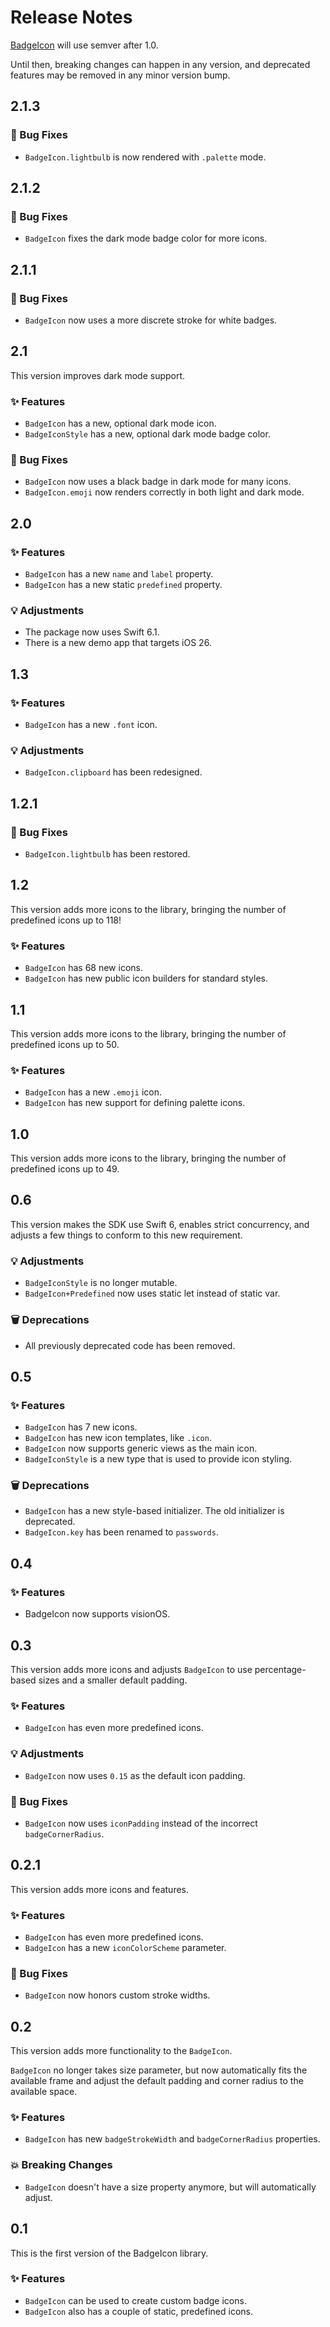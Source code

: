 # Release Notes

[BadgeIcon](https://github.com/danielsaidi/BadgeIcon) will use semver after 1.0. 

Until then, breaking changes can happen in any version, and deprecated features may be removed in any minor version bump.



## 2.1.3

### 🐛 Bug Fixes

* `BadgeIcon.lightbulb` is now rendered with `.palette` mode.



## 2.1.2

### 🐛 Bug Fixes

* `BadgeIcon` fixes the dark mode badge color for more icons.



## 2.1.1

### 🐛 Bug Fixes

* `BadgeIcon` now uses a more discrete stroke for white badges.



## 2.1

This version improves dark mode support.

### ✨ Features

* `BadgeIcon` has a new, optional dark mode icon.
* `BadgeIconStyle` has a new, optional dark mode badge color.

### 🐛 Bug Fixes

* `BadgeIcon` now uses a black badge in dark mode for many icons.
* `BadgeIcon.emoji` now renders correctly in both light and dark mode.



## 2.0

### ✨ Features

* `BadgeIcon` has a new `name` and `label` property.
* `BadgeIcon` has a new static `predefined` property.

### 💡 Adjustments

* The package now uses Swift 6.1. 
* There is a new demo app that targets iOS 26. 



## 1.3

### ✨ Features

* `BadgeIcon` has a new `.font` icon.

### 💡 Adjustments

* `BadgeIcon.clipboard` has been redesigned.



## 1.2.1

### 🐛 Bug Fixes

* `BadgeIcon.lightbulb` has been restored.



## 1.2

This version adds more icons to the library, bringing the number of predefined icons up to 118!

### ✨ Features

* `BadgeIcon` has 68 new icons.
* `BadgeIcon` has new public icon builders for standard styles.



## 1.1

This version adds more icons to the library, bringing the number of predefined icons up to 50.

### ✨ Features

* `BadgeIcon` has a new `.emoji` icon.
* `BadgeIcon` has new support for defining palette icons.



## 1.0

This version adds more icons to the library, bringing the number of predefined icons up to 49.



## 0.6

This version makes the SDK use Swift 6, enables strict concurrency, and adjusts a few things to conform to this new requirement.

### 💡 Adjustments

* `BadgeIconStyle` is no longer mutable.
* `BadgeIcon+Predefined` now uses static let instead of static var.

### 🗑️ Deprecations

* All previously deprecated code has been removed.




## 0.5

### ✨ Features

* `BadgeIcon` has 7 new icons.
* `BadgeIcon` has new icon templates, like `.icon`.
* `BadgeIcon` now supports generic views as the main icon.
* `BadgeIconStyle` is a new type that is used to provide icon styling.

### 🗑️ Deprecations

* `BadgeIcon` has a new style-based initializer. The old initializer is deprecated.
* `BadgeIcon.key` has been renamed to `passwords`.



## 0.4

### ✨ Features

* BadgeIcon now supports visionOS.



## 0.3

This version adds more icons and adjusts `BadgeIcon` to use percentage-based sizes and a smaller default padding.

### ✨ Features

* `BadgeIcon` has even more predefined icons.

### 💡 Adjustments

* `BadgeIcon` now uses `0.15` as the default icon padding.

### 🐛 Bug Fixes

* `BadgeIcon` now uses `iconPadding` instead of the incorrect `badgeCornerRadius`.



## 0.2.1

This version adds more icons and features. 

### ✨ Features

* `BadgeIcon` has even more predefined icons.
* `BadgeIcon` has a new `iconColorScheme` parameter.

### 🐛 Bug Fixes

* `BadgeIcon` now honors custom stroke widths.



## 0.2

This version adds more functionality to the `BadgeIcon`.

`BadgeIcon` no longer takes size parameter, but now automatically fits the available frame and adjust the default padding and corner radius to the available space. 

### ✨ Features

* `BadgeIcon` has new `badgeStrokeWidth` and `badgeCornerRadius` properties.

### 💥 Breaking Changes

* `BadgeIcon` doesn't have a size property anymore, but will automatically adjust.



## 0.1

This is the first version of the BadgeIcon library.

### ✨ Features

* `BadgeIcon` can be used to create custom badge icons.
* `BadgeIcon` also has a couple of static, predefined icons.  
